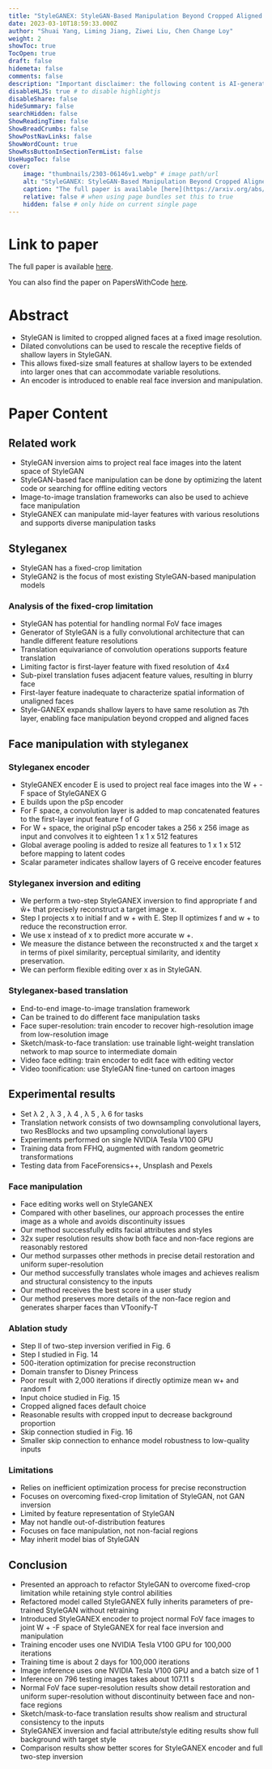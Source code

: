 ```yaml
---
title: "StyleGANEX: StyleGAN-Based Manipulation Beyond Cropped Aligned Faces"
date: 2023-03-10T18:59:33.000Z
author: "Shuai Yang, Liming Jiang, Ziwei Liu, Chen Change Loy"
weight: 2
showToc: true
TocOpen: true
draft: false
hidemeta: false
comments: false
description: "Important disclaimer: the following content is AI-generated, please make sure to fact check the presented information by reading the full paper."
disableHLJS: true # to disable highlightjs
disableShare: false
hideSummary: false
searchHidden: false
ShowReadingTime: false
ShowBreadCrumbs: false
ShowPostNavLinks: false
ShowWordCount: true
ShowRssButtonInSectionTermList: false
UseHugoToc: false
cover:
    image: "thumbnails/2303-06146v1.webp" # image path/url
    alt: "StyleGANEX: StyleGAN-Based Manipulation Beyond Cropped Aligned Faces" # alt text
    caption: "The full paper is available [here](https://arxiv.org/abs/2303.06146)." # display caption under cover
    relative: false # when using page bundles set this to true
    hidden: false # only hide on current single page
---
```


# Link to paper
The full paper is available [here](https://arxiv.org/abs/2303.06146).

You can also find the paper on PapersWithCode [here](https://paperswithcode.com/paper/styleganex-stylegan-based-manipulation-beyond).

# Abstract
- StyleGAN is limited to cropped aligned faces at a fixed image resolution.
- Dilated convolutions can be used to rescale the receptive fields of shallow layers in StyleGAN.
- This allows fixed-size small features at shallow layers to be extended into larger ones that can accommodate variable resolutions.
- An encoder is introduced to enable real face inversion and manipulation.

# Paper Content

## Related work
- StyleGAN inversion aims to project real face images into the latent space of StyleGAN
- StyleGAN-based face manipulation can be done by optimizing the latent code or searching for offline editing vectors
- Image-to-image translation frameworks can also be used to achieve face manipulation
- StyleGANEX can manipulate mid-layer features with various resolutions and supports diverse manipulation tasks

## Styleganex
- StyleGAN has a fixed-crop limitation
- StyleGAN2 is the focus of most existing StyleGAN-based manipulation models

### Analysis of the fixed-crop limitation
- StyleGAN has potential for handling normal FoV face images
- Generator of StyleGAN is a fully convolutional architecture that can handle different feature resolutions
- Translation equivariance of convolution operations supports feature translation
- Limiting factor is first-layer feature with fixed resolution of 4x4
- Sub-pixel translation fuses adjacent feature values, resulting in blurry face
- First-layer feature inadequate to characterize spatial information of unaligned faces
- Style-GANEX expands shallow layers to have same resolution as 7th layer, enabling face manipulation beyond cropped and aligned faces

## Face manipulation with styleganex

### Styleganex encoder
- StyleGANEX encoder E is used to project real face images into the W + -F space of StyleGANEX G
- E builds upon the pSp encoder
- For F space, a convolution layer is added to map concatenated features to the first-layer input feature f of G
- For W + space, the original pSp encoder takes a 256 x 256 image as input and convolves it to eighteen 1 x 1 x 512 features
- Global average pooling is added to resize all features to 1 x 1 x 512 before mapping to latent codes
- Scalar parameter indicates shallow layers of G receive encoder features

### Styleganex inversion and editing
- We perform a two-step StyleGANEX inversion to find appropriate f and ŵ+ that precisely reconstruct a target image x.
- Step I projects x to initial f and w + with E. Step II optimizes f and w + to reduce the reconstruction error.
- We use x instead of x to predict more accurate w +.
- We measure the distance between the reconstructed x and the target x in terms of pixel similarity, perceptual similarity, and identity preservation.
- We can perform flexible editing over x as in StyleGAN.

### Styleganex-based translation
- End-to-end image-to-image translation framework
- Can be trained to do different face manipulation tasks
- Face super-resolution: train encoder to recover high-resolution image from low-resolution image
- Sketch/mask-to-face translation: use trainable light-weight translation network to map source to intermediate domain
- Video face editing: train encoder to edit face with editing vector
- Video toonification: use StyleGAN fine-tuned on cartoon images

## Experimental results
- Set λ 2 , λ 3 , λ 4 , λ 5 , λ 6 for tasks
- Translation network consists of two downsampling convolutional layers, two ResBlocks and two upsampling convolutional layers
- Experiments performed on single NVIDIA Tesla V100 GPU
- Training data from FFHQ, augmented with random geometric transformations
- Testing data from FaceForensics++, Unsplash and Pexels

### Face manipulation
- Face editing works well on StyleGANEX
- Compared with other baselines, our approach processes the entire image as a whole and avoids discontinuity issues
- Our method successfully edits facial attributes and styles
- 32x super resolution results show both face and non-face regions are reasonably restored
- Our method surpasses other methods in precise detail restoration and uniform super-resolution
- Our method successfully translates whole images and achieves realism and structural consistency to the inputs
- Our method receives the best score in a user study
- Our method preserves more details of the non-face region and generates sharper faces than VToonify-T

### Ablation study
- Step II of two-step inversion verified in Fig. 6
- Step I studied in Fig. 14
- 500-iteration optimization for precise reconstruction
- Domain transfer to Disney Princess
- Poor result with 2,000 iterations if directly optimize mean w+ and random f
- Input choice studied in Fig. 15
- Cropped aligned faces default choice
- Reasonable results with cropped input to decrease background proportion
- Skip connection studied in Fig. 16
- Smaller skip connection to enhance model robustness to low-quality inputs

### Limitations
- Relies on inefficient optimization process for precise reconstruction
- Focuses on overcoming fixed-crop limitation of StyleGAN, not GAN inversion
- Limited by feature representation of StyleGAN
- May not handle out-of-distribution features
- Focuses on face manipulation, not non-facial regions
- May inherit model bias of StyleGAN

## Conclusion
- Presented an approach to refactor StyleGAN to overcome fixed-crop limitation while retaining style control abilities
- Refactored model called StyleGANEX fully inherits parameters of pre-trained StyleGAN without retraining
- Introduced StyleGANEX encoder to project normal FoV face images to joint W + -F space of StyleGANEX for real face inversion and manipulation
- Training encoder uses one NVIDIA Tesla V100 GPU for 100,000 iterations
- Training time is about 2 days for 100,000 iterations
- Image inference uses one NVIDIA Tesla V100 GPU and a batch size of 1
- Inference on 796 testing images takes about 107.11 s
- Normal FoV face super-resolution results show detail restoration and uniform super-resolution without discontinuity between face and non-face regions
- Sketch/mask-to-face translation results show realism and structural consistency to the inputs
- StyleGANEX inversion and facial attribute/style editing results show full background with target style
- Comparison results show better scores for StyleGANEX encoder and full two-step inversion
